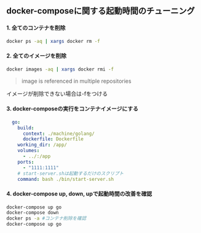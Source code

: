 ## docker-composeに関する起動時間のチューニング

#### 1. 全てのコンテナを削除

```bash
docker ps -aq | xargs docker rm -f
```

#### 2. 全てのイメージを削除

```bash
docker images -aq | xargs docker rmi -f
```

> image is referenced in multiple repositories

イメージが削除できない場合は-fをつける  


#### 3. docker-composeの実行をコンテナイメージにする

```yaml
  go:
    build:
      context: ./machine/golang/
      dockerfile: Dockerfile
    working_dir: /app/
    volumes:
      - ../:/app
    ports:
      - "1111:1111"
    # start-server.shは起動するだけのスクリプト
    command: bash ./bin/start-server.sh
```

#### 4. docker-compose up, down, upで起動時間の改善を確認

```bash
docker-compose up go
docker-compose down
docker ps -a #コンテナ削除を確認
docker-compose up go
```
